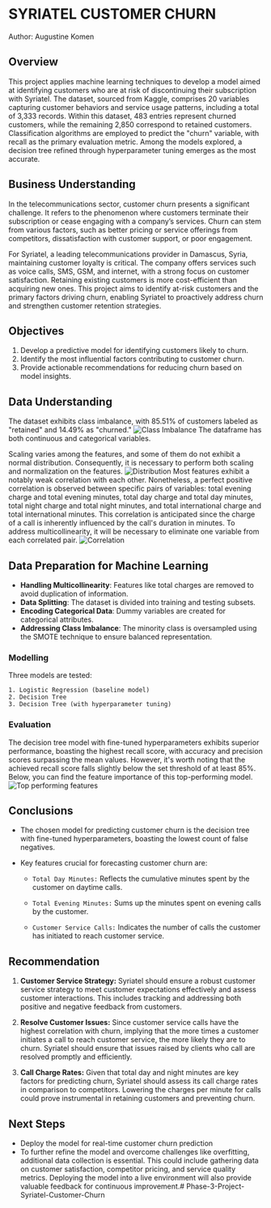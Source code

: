 # SYRIATEL CUSTOMER CHURN
Author: Augustine Komen

## Overview
This project applies machine learning techniques to develop a model aimed at identifying customers who are at risk of discontinuing their subscription with Syriatel. The dataset, sourced from Kaggle, comprises 20 variables capturing customer behaviors and service usage patterns, including a total of 3,333 records. Within this dataset, 483 entries represent churned customers, while the remaining 2,850 correspond to retained customers. Classification algorithms are employed to predict the "churn" variable, with recall as the primary evaluation metric. Among the models explored, a decision tree refined through hyperparameter tuning emerges as the most accurate.

## Business Understanding
In the telecommunications sector, customer churn presents a significant challenge. It refers to the phenomenon where customers terminate their subscription or cease engaging with a company’s services. Churn can stem from various factors, such as better pricing or service offerings from competitors, dissatisfaction with customer support, or poor engagement.

For Syriatel, a leading telecommunications provider in Damascus, Syria, maintaining customer loyalty is critical. The company offers services such as voice calls, SMS, GSM, and internet, with a strong focus on customer satisfaction. Retaining existing customers is more cost-efficient than acquiring new ones. This project aims to identify at-risk customers and the primary factors driving churn, enabling Syriatel to proactively address churn and strengthen customer retention strategies.

## Objectives
1. Develop a predictive model for identifying customers likely to churn.
2. Identify the most influential factors contributing to customer churn.
3. Provide actionable recommendations for reducing churn based on model insights.

## Data Understanding
The dataset exhibits class imbalance, with 85.51% of customers labeled as "retained" and 14.49% as "churned."
![Class Imbalance](classimbalance.png)
The dataframe has both continuous and categorical variables.


Scaling varies among the features, and some of them do not exhibit a normal distribution. Consequently, it is necessary to perform both scaling and normalization on the features.
![Distribution](distribution.png)
Most features exhibit a notably weak correlation with each other. Nonetheless, a perfect positive correlation is observed between specific pairs of variables: total evening charge and total evening minutes, total day charge and total day minutes, total night charge and total night minutes, and total international charge and total international minutes. This correlation is anticipated since the charge of a call is inherently influenced by the call's duration in minutes. To address multicollinearity, it will be necessary to eliminate one variable from each correlated pair.
![Correlation](corr.png)

## Data Preparation for Machine Learning
- **Handling Multicollinearity**: Features like total charges are removed to avoid duplication of information.
- **Data Splitting**: The dataset is divided into training and testing subsets.
- **Encoding Categorical Data**: Dummy variables are created for categorical attributes.
- **Addressing Class Imbalance**: The minority class is oversampled using the SMOTE technique to ensure balanced representation.

### Modelling
Three models are tested:

    1. Logistic Regression (baseline model)
    2. Decision Tree
    3. Decision Tree (with hyperparameter tuning)

### Evaluation
The decision tree model with fine-tuned hyperparameters exhibits superior performance, boasting the highest recall score, with accuracy and precision scores surpassing the mean values.
However, it's worth noting that the achieved recall score falls slightly below the set threshold of at least 85%.
Below, you can find the feature importance of this top-performing model.
![Top performing features](evaluation.png)

## Conclusions
* The chosen model for predicting customer churn is the decision tree with fine-tuned hyperparameters, boasting the lowest count of false negatives.


* Key features crucial for forecasting customer churn are:

    - `Total Day Minutes:` Reflects the cumulative minutes spent by the customer on daytime calls.

    - `Total Evening Minutes:` Sums up the minutes spent on evening calls by the customer.

    - `Customer Service Calls:` Indicates the number of calls the customer has initiated to reach customer service.

## Recommendation
1. **Customer Service Strategy:** Syriatel should ensure a robust customer service strategy to meet customer expectations effectively and assess customer interactions. This includes tracking and addressing both positive and negative feedback from customers.
 
2. **Resolve Customer Issues:** Since customer service calls have the highest correlation with churn, implying that the more times a customer initiates a call to reach customer service, the more likely they are to churn. Syriatel should ensure that issues raised by clients who call are resolved promptly and efficiently.

3. **Call Charge Rates:** Given that total day and night minutes are key factors for predicting churn, Syriatel should assess its call charge rates in comparison to competitors. Lowering the charges per minute for calls could prove instrumental in retaining customers and preventing churn.

## Next Steps
- Deploy the model for real-time customer churn prediction
- To further refine the model and overcome challenges like overfitting, additional data collection is essential. This could include
gathering data on customer satisfaction, competitor pricing, and service quality metrics. Deploying the model into a live environment will also provide valuable feedback for continuous improvement.# Phase-3-Project-Syriatel-Customer-Churn
